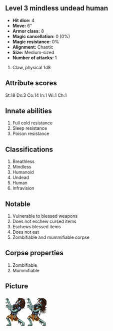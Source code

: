 ## Level 3 mindless undead human

- **Hit dice:** 4
- **Move:** 6"
- **Armor class:** 8
- **Magic cancellation:** 0 (0%)
- **Magic resistance:** 0%
- **Alignment:** Chaotic
- **Size:** Medium-sized
- **Number of attacks:** 1
1. Claw, physical 1d8

## Attribute scores

St:18 Dx:3 Co:14 In:1 Wi:1 Ch:1

## Innate abilities

1. Full cold resistance
2. Sleep resistance
3. Poison resistance

## Classifications

1. Breathless
2. Mindless
3. Humanoid
4. Undead
5. Human
6. Infravision

## Notable

1. Vulnerable to blessed weapons
2. Does not eschew cursed items
3. Eschews blessed items
4. Does not eat
5. Zombifiable and mummifiable corpse

## Corpse properties

1. Zombifiable
2. Mummifiable

## Picture

![Human zombie](https://github.com/hyvanmielenpelit/GnollHackTileSet/blob/main/Monsters/human_zombie/human_zombie.png?raw=true) ![Human zombie](https://github.com/hyvanmielenpelit/GnollHackTileSet/blob/main/Monsters/human_zombie/human_zombie_female.png?raw=true)
